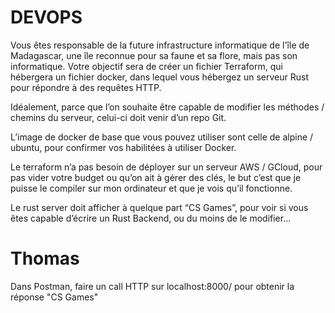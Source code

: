 # DEVOPS

Vous êtes responsable de la future infrastructure informatique de l'île de Madagascar, une île reconnue pour sa faune et sa flore, mais pas son informatique. Votre objectif sera de créer un fichier Terraform, qui hébergera un fichier docker, dans lequel vous hébergez un serveur Rust pour répondre à des requêtes HTTP.

Idéalement, parce que l’on souhaite être capable de modifier les méthodes / chemins du serveur, celui-ci doit venir d’un repo Git.

L’image de docker de base que vous pouvez utiliser sont celle de alpine / ubuntu, pour confirmer vos habilitées à utiliser Docker.

Le terraform n’a pas besoin de déployer sur un serveur AWS / GCloud, pour pas vider votre budget ou qu’on ait à gérer des clés, le but c’est que je puisse le compiler sur mon ordinateur et que je vois qu’il fonctionne.

Le rust server doit afficher à quelque part “CS Games”, pour voir si vous êtes capable d’écrire un Rust Backend, ou du moins de le modifier...

# Thomas

Dans Postman, faire un call HTTP sur localhost:8000/ pour obtenir la réponse "CS Games"
